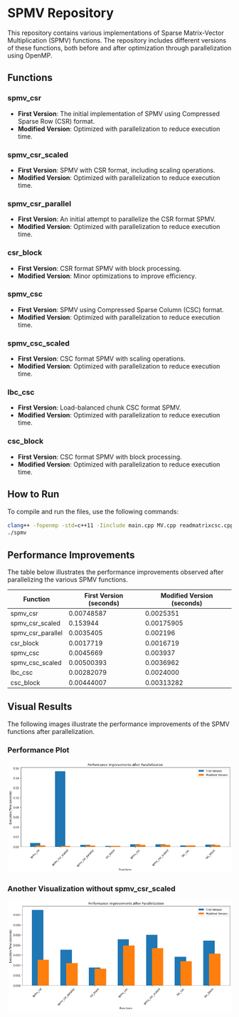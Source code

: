 # SPMV Repository

This repository contains various implementations of Sparse Matrix-Vector Multiplication (SPMV) functions. The repository includes different versions of these functions, both before and after optimization through parallelization using OpenMP.

## Functions

### spmv_csr
- **First Version**: The initial implementation of SPMV using Compressed Sparse Row (CSR) format.
- **Modified Version**: Optimized with parallelization to reduce execution time.

### spmv_csr_scaled
- **First Version**: SPMV with CSR format, including scaling operations.
- **Modified Version**: Optimized with parallelization to reduce execution time.

### spmv_csr_parallel
- **First Version**: An initial attempt to parallelize the CSR format SPMV.
- **Modified Version**: Optimized with parallelization to reduce execution time.

### csr_block
- **First Version**: CSR format SPMV with block processing.
- **Modified Version**: Minor optimizations to improve efficiency.

### spmv_csc
- **First Version**: SPMV using Compressed Sparse Column (CSC) format.
- **Modified Version**: Optimized with parallelization to reduce execution time.

### spmv_csc_scaled
- **First Version**: CSC format SPMV with scaling operations.
- **Modified Version**: Optimized with parallelization to reduce execution time.

### lbc_csc
- **First Version**: Load-balanced chunk CSC format SPMV.
- **Modified Version**: Optimized with parallelization to reduce execution time.

### csc_block
- **First Version**: CSC format SPMV with block processing.
- **Modified Version**: Optimized with parallelization to reduce execution time.

## How to Run

To compile and run the files, use the following commands:

```sh
clang++ -fopenmp -std=c++11 -Iinclude main.cpp MV.cpp readmatrixcsc.cpp readmtx.cpp -o spmv
./spmv
```



## Performance Improvements
The table below illustrates the performance improvements observed after parallelizing the various SPMV functions.

| Function           | First Version (seconds) | Modified Version (seconds) |
|--------------------|--------------------------|-----------------------------|
| spmv_csr           | 0.00748587               | 0.0025351                   |
| spmv_csr_scaled    | 0.153944                 | 0.00175905                  |
| spmv_csr_parallel  | 0.0035405                | 0.002196                    |
| csr_block          | 0.0017719                | 0.0016719                   |
| spmv_csc           | 0.0045669                | 0.003937                    |
| spmv_csc_scaled    | 0.00500393               | 0.0036962                   |
| lbc_csc            | 0.00282079               | 0.0024000                   |
| csc_block          | 0.00444007               | 0.00313282                  |



## Visual Results

The following images illustrate the performance improvements of the SPMV functions after parallelization.

### Performance Plot

![Performance Plot](download.png)

### Another Visualization without spmv_csr_scaled

![Performance Plot without spmv_csr_scaled](without_scale.png)

